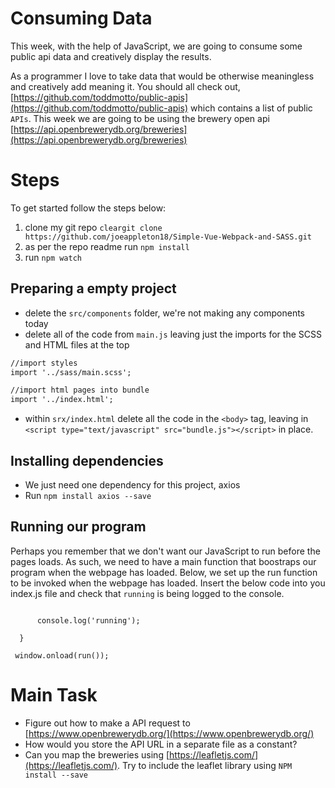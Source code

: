 # Consuming Data 

This week, with the help of JavaScript, we are going to consume some public api data and creatively display the results. 

As a programmer I love to take data that would be otherwise meaningless and creatively add meaning it.
You should all check out, [https://github.com/toddmotto/public-apis](https://github.com/toddmotto/public-apis) which contains a list of public `APIs`. This week we  are going to be using the brewery open api [https://api.openbrewerydb.org/breweries](https://api.openbrewerydb.org/breweries) 


# Steps

To get started follow the steps below:

1. clone my git repo `cleargit clone https://github.com/joeappleton18/Simple-Vue-Webpack-and-SASS.git`
2. as per the repo readme run `npm install`
3. run `npm watch`

## Preparing a empty project

-  delete the  `src/components` folder, we're not making any components today
-  delete all of the code from `main.js` leaving just the imports for the SCSS and HTML files at the top

```html
//import styles
import '../sass/main.scss';

//import html pages into bundle
import '../index.html';

```

-  within `srx/index.html` delete all the code in the `<body>` tag, leaving in ```<script type="text/javascript" src="bundle.js"></script>``` in place.

## Installing dependencies

- We just need one dependency for this project, axios
- Run  `npm install axios --save`


## Running our program 

Perhaps you remember that we don't want our JavaScript to run before the pages loads. As such, we need to have a main function that boostraps our program when the webpage has loaded. Below, we set up the run function to be invoked when the webpage has loaded. Insert the below code into you index.js file and check that `running` is being logged to the console. 


 ```function run() {
   
       console.log('running');
   
   }
   
  window.onload(run());
  ```

# Main Task

- Figure out how to make a API request to  [https://www.openbrewerydb.org/](https://www.openbrewerydb.org/)
- How would you store the API URL in a separate file as a constant?  
-  Can you map the breweries using [https://leafletjs.com/](https://leafletjs.com/). Try to include the leaflet library using `NPM install --save` 
